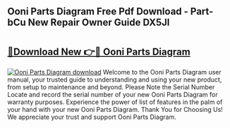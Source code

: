 ## Ooni Parts Diagram Free Pdf Download - Part-bCu New Repair Owner Guide DX5Jl

# <h2><a href="http://dfifq4.blite.top/?on=Ooni+Parts+Diagram">🔗Download New 👉🔴 Ooni Parts Diagram</a></h2>

[![Ooni Parts Diagram download](https://i.imgur.com/lujVjoI.png)](http://dfifq4.blite.top/?on=Ooni+Parts+Diagram)
Welcome to the Ooni Parts Diagram user manual, your trusted guide to understanding and using your new product, from setup to maintenance and beyond. Please Note the Serial Number Locate and record the serial number of your new Ooni Parts Diagram for warranty purposes. Experience the power of list of features in the palm of your hand with your new Ooni Parts Diagram. Thank You for Choosing Us! We appreciate your trust and support Ooni Parts Diagram.
